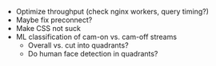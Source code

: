 * Optimize throughput (check nginx workers, query timing?)
* Maybe fix preconnect?
* Make CSS not suck
* ML classification of cam-on vs. cam-off streams
  * Overall vs. cut into quadrants?
  * Do human face detection in quadrants?
